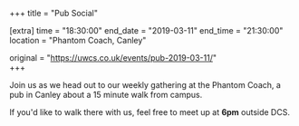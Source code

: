 +++
title = "Pub Social"

[extra]
time = "18:30:00"
end_date = "2019-03-11"
end_time = "21:30:00"
location = "Phantom Coach, Canley"

original = "https://uwcs.co.uk/events/pub-2019-03-11/"    
+++

Join us as we head out to our weekly gathering at the Phantom Coach, a pub in Canley about a 15 minute walk from campus.

If you'd like to walk there with us, feel free to meet up at **6pm** outside DCS.

